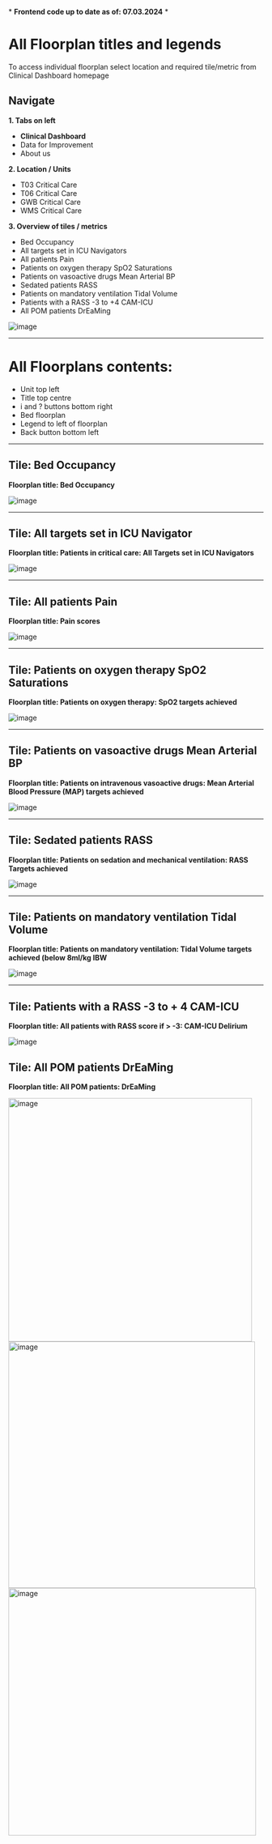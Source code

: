 \* **Frontend code up to date as of: 07.03.2024** \*

# All Floorplan titles and legends

To access individual floorplan select location and required tile/metric from Clinical Dashboard homepage

## Navigate


**1. Tabs on left**


   * **Clinical Dashboard** 
   * Data for Improvement
   * About us

**2. Location / Units**
   * T03 Critical Care
   * T06 Critical Care
   * GWB Critical Care
   * WMS Critical Care
     
**3.  Overview of tiles / metrics**
   * Bed Occupancy
   * All targets set in ICU Navigators
   * All patients Pain
   * Patients on oxygen therapy SpO2 Saturations
   * Patients on vasoactive drugs Mean Arterial BP
   * Sedated patients RASS
   * Patients on mandatory ventilation Tidal Volume
   * Patients with a RASS -3 to +4 CAM-ICU
   * All POM patients DrEaMing

![image](https://github.com/inform-us/requirements_specifications/assets/94536083/f4ceeba1-a5b4-45ed-867e-7d7435745fc7)


---
# All Floorplans contents:

* Unit top left
* Title top centre
* i and ? buttons bottom right
* Bed floorplan
* Legend to left of floorplan
* Back button bottom left

---




## Tile: Bed Occupancy 


**Floorplan title: Bed Occupancy**



![image](https://github.com/inform-us/requirements_specifications/assets/94536083/23d194a0-ff09-4f26-b719-056d72ed389b)


---

## Tile: All targets set in ICU Navigator

**Floorplan title: Patients in critical care: All Targets set in ICU Navigators**




![image](https://github.com/inform-us/requirements_specifications/assets/94536083/c55bf8a5-af44-4750-b51b-b12af50dfd11)


---

## Tile: All patients Pain

**Floorplan title: Pain scores**



![image](https://github.com/inform-us/requirements_specifications/assets/94536083/2d0c069a-216a-4031-9dc1-2066a8cea500)


---

## Tile: Patients on oxygen therapy SpO2 Saturations

**Floorplan title: Patients on oxygen therapy: SpO2 targets achieved**



![image](https://github.com/inform-us/requirements_specifications/assets/94536083/e306b7c7-6dcf-4c53-944e-6f67fa756177)


---

## Tile: Patients on vasoactive drugs Mean Arterial BP

**Floorplan title: Patients on intravenous vasoactive drugs: Mean Arterial Blood Pressure (MAP) targets achieved**



![image](https://github.com/inform-us/requirements_specifications/assets/94536083/71ad7bbb-5d20-4a92-aefd-bedbe08af5c3)


---

## Tile: Sedated patients RASS

**Floorplan title: Patients on sedation and mechanical ventilation: RASS Targets achieved**

![image](https://github.com/inform-us/requirements_specifications/assets/94536083/84251788-0f64-4a82-9a0f-a426df79ad8e)


---


## Tile: Patients on mandatory ventilation Tidal Volume 

**Floorplan title: Patients on mandatory ventilation: Tidal Volume targets achieved (below 8ml/kg IBW**




![image](https://github.com/inform-us/requirements_specifications/assets/94536083/34b10f7f-6b12-4212-8e7a-aeb99d2ccc32) 


---
## Tile: Patients with a RASS -3 to + 4 CAM-ICU

**Floorplan title: All patients with RASS score if > -3: CAM-ICU Delirium**


![image](https://github.com/inform-us/requirements_specifications/assets/167782531/1281d06f-09e7-42ca-9d60-c2c03701a970)

## Tile: All POM patients DrEaMing

**Floorplan title: All POM patients: DrEaMing**

<img width="481" alt="image" src="https://github.com/user-attachments/assets/fc48ba66-ab61-4a0a-8fe5-cf5e42e77da9">

<img width="487" alt="image" src="https://github.com/user-attachments/assets/8de78d9f-8d81-4aac-a9f8-75a937cdd874">

<img width="489" alt="image" src="https://github.com/user-attachments/assets/325185bd-a283-4d11-93c5-8f9a3518b1dc">









